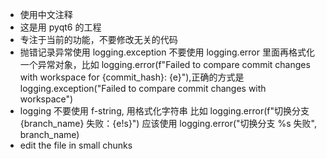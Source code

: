 + 使用中文注释
+ 这是用 pyqt6 的工程
+ 专注于当前的功能，不要修改无关的代码
+ 抛错记录异常使用 logging.exception 不要使用 logging.error 里面再格式化一个异常对象，比如 logging.error(f"Failed to compare commit changes with workspace for {commit_hash}: {e}"),正确的方式是 logging.exception("Failed to compare commit changes with workspace")
+ logging 不要使用 f-string, 用格式化字符串 比如 logging.error(f"切换分支 {branch_name} 失败：{e!s}") 应该使用 logging.error("切换分支 %s 失败", branch_name)
+ edit the file in small chunks
